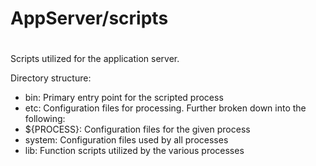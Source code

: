 #
# AppServer/scripts
#

Scripts utilized for the application server.

Directory structure:
 - bin: Primary entry point for the scripted process
 - etc: Configuration files for processing. Further broken down into the following:
  - ${PROCESS}: Configuration files for the given process
  - system: Configuration files used by all processes
 - lib: Function scripts utilized by the various processes
